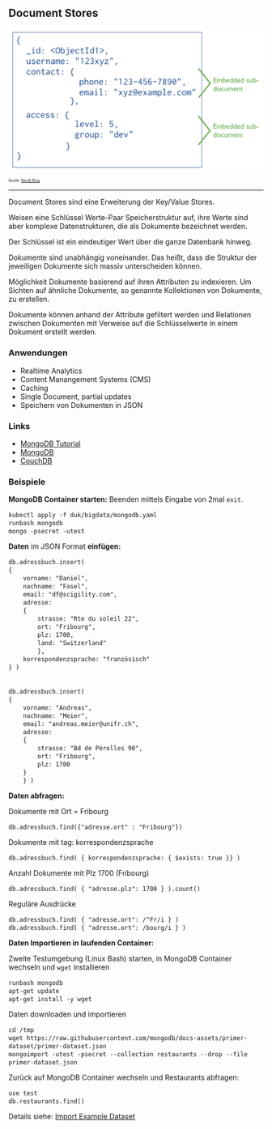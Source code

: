 Document Stores
---------------

![Document](../images/Document.png)

<p style="font-size: 0.5em">Quelle: <a href="https://neo4j.com/blog/aggregate-stores-tour/">Neo4j Blog</a></p>

---

Document Stores sind eine Erweiterung der Key/Value Stores. 

Weisen eine Schlüssel Werte-Paar Speicherstruktur auf, ihre Werte sind aber komplexe Datenstrukturen, die als Dokumente bezeichnet werden. 

Der Schlüssel ist ein eindeutiger Wert über die ganze Datenbank hinweg. 

Dokumente sind unabhängig voneinander. Das heißt, dass die Struktur der jeweiligen Dokumente sich massiv unterscheiden können.

Möglichkeit Dokumente basierend auf ihren Attributen zu indexieren. Um Sichten auf ähnliche Dokumente, so genannte Kollektionen von Dokumente,
zu erstellen.

Dokumente können anhand der Attribute gefiltert werden und Relationen zwischen Dokumenten mit Verweise auf die Schlüsselwerte in einem
Dokument erstellt werden. 

### Anwendungen

- Realtime Analytics
- Content Manangement Systems (CMS)
- Caching
- Single Document, partial updates
- Speichern von Dokumenten in JSON

### Links

- [MongoDB Tutorial](https://docs.mongodb.com/manual/crud/)
- [MongoDB](https://www.mongodb.com/)
- [CouchDB](http://couchdb.apache.org/)

### Beispiele

**MongoDB Container starten:** Beenden mittels Eingabe von 2mal `exit`.

    kubectl apply -f duk/bigdata/mongodb.yaml
    runbash mongodb
    mongo -psecret -utest

**Daten** im JSON Format **einfügen:**

	db.adressbuch.insert( 
	{
		vorname: "Daniel",
		nachname: "Fasel",
		email: "df@scigility.com",
		adresse: 
		{
			strasse: "Rte du soleil 22",
			ort: "Fribourg",
			plz: 1700,
			land: "Switzerland"
			},
		korrespondenzsprache: "französisch"
	} )


	db.adressbuch.insert(
	{
		vorname: "Andreas",
		nachname: "Meier",
		email: "andreas.meier@unifr.ch",
		adresse: 
		{
			strasse: "Bd de Pérolles 90",
			ort: "Fribourg",
			plz: 1700
		}
		} )
	
**Daten abfragen:**

Dokumente mit Ort = Fribourg

	db.adressbuch.find({"adresse.ort" : "Fribourg"})
	
Dokumente mit tag: korrespondenzsprache

	db.adressbuch.find( { korrespondenzsprache: { $exists: true }} )
	
Anzahl Dokumente mit Plz 1700 (Fribourg)
	
	db.adressbuch.find( { "adresse.plz": 1700 } ).count()

Reguläre Ausdrücke

	db.adressbuch.find( { "adresse.ort": /^Fr/i } )
	db.adressbuch.find( { "adresse.ort": /bourg/i } )


**Daten Importieren in laufenden Container:**

Zweite Testumgebung (Linux Bash) starten, in MongoDB Container wechseln und `wget` installieren

    runbash mongodb
    apt-get update
    apt-get install -y wget

Daten downloaden und importieren

	cd /tmp
	wget https://raw.githubusercontent.com/mongodb/docs-assets/primer-dataset/primer-dataset.json
	mongoimport -utest -psecret --collection restaurants --drop --file primer-dataset.json
	
Zurück auf MongoDB Container wechseln und Restaurants abfragen:

	use test
	db.restaurants.find()
	
Details siehe: [Import Example Dataset](https://docs.mongodb.com/getting-started/shell/import-data/)
